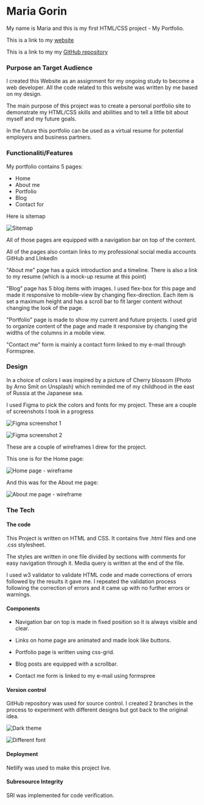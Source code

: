 # Maria Gorin

My name is Maria and this is my first HTML/CSS project - My Portfolio.

This is a link to my [website](https://kind-liskov-c115b9.netlify.com/)

This is a link to my my [GitHub repository](https://github.com/MGorin84/MariaGorin_T1A3)

### Purpose an Target Audience

I created this Website as an assignment for my ongoing study to become a web developer. All the code related to this website was written by me based on my design.

The main purpose of this project was to create a personal portfolio site to demonstrate my HTML/CSS skills and abilities and to tell a little bit about myself and my future goals.

In the future this portfolio can be used as a virtual resume for potential employers and business partners.

### Functionaliti/Features

My portfolio contains 5 pages:
- Home
- About me
- Portfolio
- Blog
- Contact for

Here is sitemap

![Sitemap](sitemap1.png)

All of those pages are equipped with a navigation bar on top of the content.

All of the pages also contain links to my professional social media accounts GitHub and LInkedIn

"About me" page has a quick introduction and a timeline. There is also a link to my resume (which is a mock-up resume at this point)

"Blog" page has 5 blog items with images. I used flex-box for this page and made it responsive to mobile-view by changing flex-direction. Each item is set a maximum height and has a scroll bar to fit larger content without changing the look of the page. 

"Portfolio" page is made to show my current and future projects. I used grid to organize content of the page and made it responsive by changing the widths of the columns in a mobile view.

"Contact me" form is mainly a contact form linked to my e-mail through Formspree.

### Design

In a choice of colors I was inspired by a picture of Cherry blossom (Photo by Arno Smit on Unsplash) which reminded me of my childhood in the east of Russia at the Japanese sea.

I used Figma to pick the colors and fonts for my project.
These are a couple of screenshots I took in a progress

![Figma screenshot 1](figma1.png)

![Figma screenshot 2](figma2.png)

These are a couple of wireframes I drew for the project.

This one is for the Home page:

![Home page - wireframe](wireframe-home.png)

And this was for the About me page:

![About me page - wireframe](wireframe-aboutme.png)

### The Tech

#### The code

This Project is written on HTML and CSS. It contains five .html files and one .css stylesheet.

The styles are written in one file divided by sections with comments for easy navigation through it. Media query is written at the end of the file. 

I used w3 validator to validate HTML code and made corrections of errors followed by the results it gave me.
I repeated the validation process following the correction of errors and it came up with no further errors or warnings.

#### Components

- Navigation bar on top is made in fixed position so it is always visible and clear.

- Links on home page are animated and made look like buttons.

- Portfolio page is written using css-grid.

- Blog posts are equipped with a scrollbar.

- Contact me form is linked to my e-mail using formspree

#### Version control

GitHub repository was used for source control. I created 2 branches in the process to experiment with different designs but got back to the original idea. 

![Dark theme](darktheme.png)

![Different font](diffont.png)

#### Deployment

Netlify was used to make this project live.

#### Subresource Integrity

SRI was implemented for code verification.